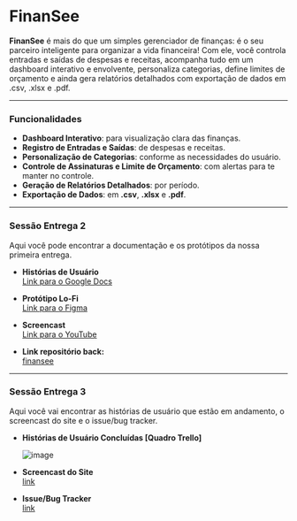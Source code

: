 # FinanSee

**FinanSee** é mais do que um simples gerenciador de finanças: é o seu parceiro inteligente para organizar a vida financeira! Com ele, você controla entradas e saídas de despesas e receitas, acompanha tudo em um dashboard interativo e envolvente, personaliza categorias, define limites de orçamento e ainda gera relatórios detalhados com exportação de dados em .csv, .xlsx e .pdf.

---

### Funcionalidades

- **Dashboard Interativo**: para visualização clara das finanças.  
- **Registro de Entradas e Saídas**: de despesas e receitas.  
- **Personalização de Categorias**: conforme as necessidades do usuário.  
- **Controle de Assinaturas e Limite de Orçamento**: com alertas para te manter no controle.  
- **Geração de Relatórios Detalhados**: por período.  
- **Exportação de Dados**: em **.csv**, **.xlsx** e **.pdf**.  

---

### Sessão Entrega 2

Aqui você pode encontrar a documentação e os protótipos da nossa primeira entrega.

- **Histórias de Usuário**  
  [Link para o Google Docs](https://docs.google.com/document/d/1YpY6v586SQlHsqJYBKwsifRjCLia-7XnGeL71hH13EA/edit?usp=sharing)

- **Protótipo Lo-Fi**  
  [Link para o Figma](https://www.figma.com/design/4wH4L6HfMEiwLSlrT983Lf/Untitled?t=UuScbsbhlYCsmGpJ-1)

- **Screencast**  
  [Link para o YouTube](https://youtu.be/TrUeBKmW7wQ?si=ryNm6PwUTuZHav1W)

- **Link repositório back:**  
  [finansee](https://github.com/Leticia-Gabs/finansee.git)

---

### Sessão Entrega 3

Aqui você vai encontrar as histórias de usuário que estão em andamento, o screencast do site e o issue/bug tracker.

- **Histórias de Usuário Concluídas [Quadro Trello]**
 
  ![image](https://github.com/user-attachments/assets/44906aa5-d1cf-4082-9e79-7f368eb83ee0)

- **Screencast do Site**  
  [link](#)

- **Issue/Bug Tracker**  
  [link](#)
